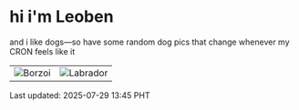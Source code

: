 # hi i'm Leoben

and i like dogs—so have some random dog pics that change whenever my CRON feels like it

|  |  |
|--------|----------|
| ![Borzoi](https://random-dog-vercel.vercel.app/api/random-borzoi?v=1753767941) | ![Labrador](https://random-dog-vercel.vercel.app/api/random-labrador?v=1753767941) |

Last updated: 2025-07-29 13:45 PHT

